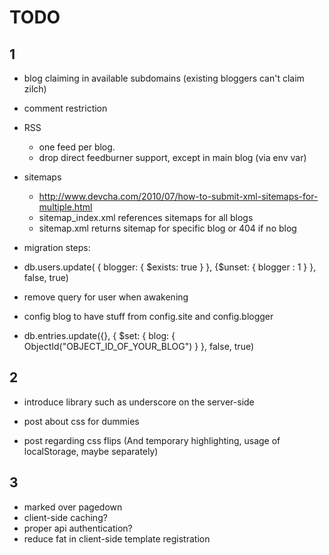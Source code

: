 TODO
=======

1
-------

- blog claiming in available subdomains (existing bloggers can't claim zilch)

- comment restriction

- RSS
  - one feed per blog.
  - drop direct feedburner support, except in main blog (via env var)

- sitemaps
  - http://www.devcha.com/2010/07/how-to-submit-xml-sitemaps-for-multiple.html
  - sitemap_index.xml references sitemaps for all blogs
  - sitemap.xml returns sitemap for specific blog or 404 if no blog



- migration steps:
 - db.users.update( { blogger: { $exists: true } }, {$unset: { blogger : 1 } }, false, true)
 - remove query for user when awakening
 - config blog to have stuff from config.site and config.blogger
 - db.entries.update({}, { $set: { blog: { ObjectId("OBJECT_ID_OF_YOUR_BLOG") } }, false, true)



2
-------

- introduce library such as underscore on the server-side

- post about css for dummies
- post regarding css flips (And temporary highlighting, usage of localStorage, maybe separately)



3
-------

- marked over pagedown
- client-side caching?
- proper api authentication?
- reduce fat in client-side template registration